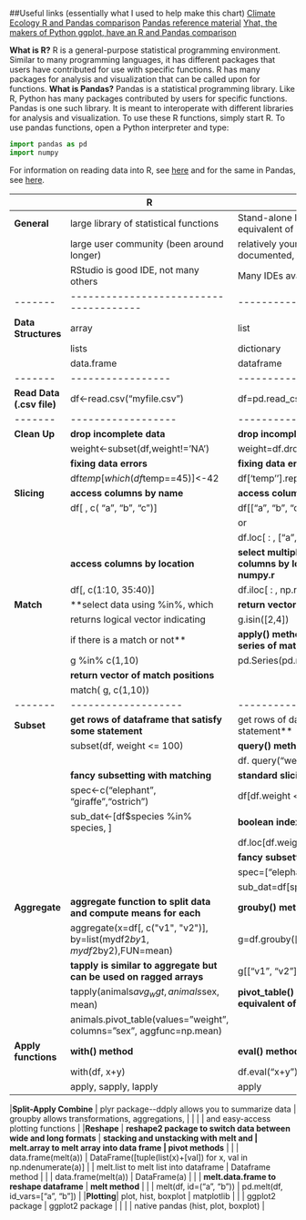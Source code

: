 ##Useful links (essentially what I used to help make this chart)
[Climate Ecology R and Pandas comparison](http://climateecology.wordpress.com/2014/02/10/a-side-by-side-example-of-r-and-python/) 
[Pandas reference material](http://pandas.pydata.org/pandas-docs/stable/comparison_with_r.html) 
[Yhat, the makers of Python ggplot, have an R and Pandas comparison](http://blog.yhathq.com/posts/R-and-pandas-and-what-ive-learned-about-each.html) 

**What is R?** R is a general-purpose statistical programming environment. Similar to many programming languages, it has different packages that users have contributed for use with specific functions. R has many packages for analysis and visualization that can be called upon for functions. 
**What is Pandas?** Pandas is a statistical programming library. Like R, Python has many packages contributed by users for specific functions. Pandas is one such library. It is meant to interoperate with different libraries for analysis and visualization.
To use these R functions, simply start R. To use pandas functions, open a Python interpreter and type:

```python
import pandas as pd
import numpy
```

For information on reading data into R, see [here](https://github.com/datacarpentry/datacarpentry/blob/master/lessons/R/01-starting-with-data.Rmd) and for the same in Pandas, see [here](https://github.com/datacarpentry/datacarpentry/blob/master/lessons/python/01-starting-with-data.md).

| 		| R 									| Pandas |
|-------|---------------------------------------|--------|
|**General**| large library of statistical functions | Stand-alone library, Python being the equivalent of ‘R’ on the whole 
|       | large user community (been around longer) | relatively young, but readably documented, module | 
|		| RStudio is good IDE, not many others | Many IDEs available |
|-------|--------------------------------------|----------|
|**Data Structures**| array | list |
|       | lists | dictionary |
|       | data.frame | dataframe |
|-------|-----------------|------------------------|
|**Read Data (.csv file)**| df<-read.csv(“myfile.csv”) | df=pd.read_csv(“blah.csv”) |
|-------|------------------|-------------------|
| **Clean Up** | **drop incomplete data**            | **drop incomplete data** |
|		|	  weight<-subset(df,weight!=’NA’) | weight=df.dropna(subset=[‘weight’]) |
|       |  **fixing data errors**              |   **fixing data errors** |
|       |   df$temp[which(df$temp==45)]<-42   | df[‘temp’’].replace(45, 42, inplace=True) |
|**Slicing** | **access columns by name** | **access columns by name** |
|        |df[ , c( “a”, “b”, “c”)] | df[[“a”, “b”, “c”]] |
|        |                         | or |
|        |                         | df.loc[ : , [“a”, “b”, “c”]] |
|        | **access columns by location** |   **select multiple, noncontinguous, columns by location--use .iloc and numpy.r** |
|        | df[, c(1:10, 35:40)]         |      df.iloc[ : , np.r_[:10, 35:40]] |
|**Match** | **select data using %in%, which   | **return vector of match positions** |
|      | returns logical vector indicating | g.isin([2,4]) |
|      |  if there is a match or not** |     **apply() method to return a pandas series of matches** |
|      |   g %in% c(1,10)       |     pd.Series(pd.match(g,[1,10], np.nan)  |
|      | **return vector of match positions** |   |
|		| match( g, c(1,10)) | |
|-------|-------------------|------------------|
|**Subset** | **get rows of dataframe that satisfy some statement** | get rows of dataframe that satisfy some statement** |
|       | subset(df, weight <= 100) | **query() method** |
|       |                           | df. query(“weight” <= 100) |
|       | **fancy subsetting with matching**       | **standard slicing** |
|       | spec<-c(“elephant”, “giraffe”,“ostrich”)  | df[df.weight <= 100] |
|       |  sub_dat<-[df$species %in% species, ] | **boolean indexing** | 
|		|							            | df.loc[df.weight <=100] |
|		|										| **fancy subsetting with matching** |
|		|										| spec=[“elephant”, “giraffe”, “ostrich”] |
|		|	    								| sub_dat=df[species[‘species’].isin(spec)] |				
|**Aggregate** | **aggregate function to split data and compute means for each** |  **grouby() method** |
|              |aggregate(x=df[, c("v1", "v2")], by=list(mydf2$by1,mydf2$by2),FUN=mean) | g=df.grouby([“by1”, “by2”]) |
|		       |**tapply is similar to aggregate but can be used on ragged arrays** | g[[“v1”, “v2”]].mean()   |
|              |tapply(animals$avg_wgt,animals$sex, mean)  | **pivot_table() method is pandas equivalent of tapply** |
|		                                       |    animals.pivot_table(values=”weight”, columns=”sex”, aggfunc=np.mean) |	
|**Apply functions** | **with() method**              | **eval() method**  |
|       |  with(df, x+y)                        | df.eval(“x+y”)   |
|       | apply, sapply, lapply                 | apply            |

|**Split-Apply Combine** | plyr package--ddply allows you to summarize data | groupby allows transformations, aggregations,  |  |       |                                       | and easy-access plotting functions |
|**Reshape** | **reshape2 package to switch data between wide and long formats** | **stacking and unstacking with melt and  		|	melt.array to melt array into data frame | pivot methods**  |
|       | data.frame(melt(a))					| DataFrame([tuple(list(x)+[val]) for x, val in np.ndenumerate(a)]
|       | melt.list to melt list into dataframe | Dataframe method |
|       | data.frame(melt(a))                   | DataFrame(a) | 
|       | **melt.data.frame to reshape dataframe** | **melt method** |
|       | melt(df, id=(“a”, “b”))               | pd.melt(df, id_vars=[“a”, “b”]) |
|**Plotting**| plot, hist, boxplot                  | matplotlib    |
|        | ggplot2 package						| ggplot2 package |
|        |                                      | native pandas (hist, plot, boxplot) |

   


